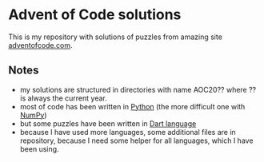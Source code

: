 # Advent of Code solutions

This is my repository with solutions of puzzles from amazing site [adventofcode.com](https://adventofcode.com]).

## Notes
- my solutions are structured in directories with name AOC20?? where ?? is always the current year.
- most of code has been written in [Python](https://www.python.org/) (the more difficult one with [NumPy](https://numpy.org/))
- but some puzzles have been written in [Dart language](https://dart.dev/)
- because I have used more languages, some additional files are in repository, because I need some helper for all languages, which I have been using.
